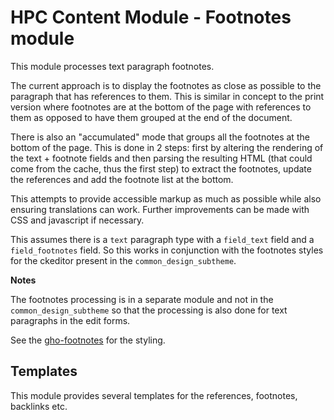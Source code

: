 HPC Content Module - Footnotes module
===============================================

This module processes text paragraph footnotes.

The current approach is to display the footnotes as close as possible to the
paragraph that has references to them. This is similar in concept to the print
version where footnotes are at the bottom of the page with references to them as
opposed to have them grouped at the end of the document.

There is also an "accumulated" mode that groups all the footnotes at the bottom
of the page. This is done in 2 steps: first by altering the rendering of the
text + footnote fields and then parsing the resulting HTML (that could come from
the cache, thus the first step) to extract the footnotes, update the references
and add the footnote list at the bottom.

This attempts to provide accessible markup as much as possible while also
ensuring translations can work. Further improvements can be made with CSS and
javascript if necessary.

This assumes there is a `text` paragraph type with a `field_text` field and a
`field_footnotes` field. So this works in conjunction with the footnotes styles
for the ckeditor present in the `common_design_subtheme`.

**Notes**

The footnotes processing is in a separate module and not in the
`common_design_subtheme` so that the processing is also done for text paragraphs
in the edit forms.

See the [gho-footnotes](../../themes/custom/common_design_subtheme/components/gho-footnotes)
for the styling.

Templates
---------

This module provides several templates for the references, footnotes, backlinks
etc.

